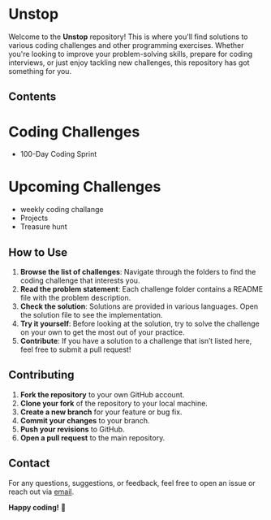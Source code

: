 # Unstop

Welcome to the **Unstop** repository! This is where you'll find solutions to various coding challenges and other programming exercises. Whether you're looking to improve your problem-solving skills, prepare for coding interviews, or just enjoy tackling new challenges, this repository has got something for you.

## Contents

# Coding Challenges
- 100-Day Coding Sprint
# Upcoming Challenges
- weekly coding challange
- Projects
- Treasure hunt


 
## How to Use

1. **Browse the list of challenges**: Navigate through the folders to find the coding challenge that interests you.
2. **Read the problem statement**: Each challenge folder contains a README file with the problem description.
3. **Check the solution**: Solutions are provided in various languages. Open the solution file to see the implementation.
4. **Try it yourself**: Before looking at the solution, try to solve the challenge on your own to get the most out of your practice.
5. **Contribute**: If you have a solution to a challenge that isn’t listed here, feel free to submit a pull request!

## Contributing

1. **Fork the repository** to your own GitHub account.
2. **Clone your fork** of the repository to your local machine.
3. **Create a new branch** for your feature or bug fix.
4. **Commit your changes** to your branch.
5. **Push your revisions** to GitHub.
6. **Open a pull request** to the main repository.

## Contact

For any questions, suggestions, or feedback, feel free to open an issue or reach out via [email](mailto:adityakumar.mishra3566@gmail.com).

**Happy coding!** 🚀
